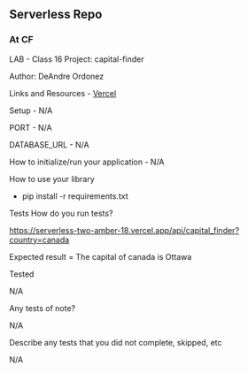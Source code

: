 ## Serverless Repo
### At CF

LAB - Class 16
Project: capital-finder

Author: DeAndre Ordonez

Links and Resources - [Vercel](https://vercel.com/docs/getting-started-with-vercel)

Setup - N/A

PORT - N/A

DATABASE_URL - N/A

How to initialize/run your application - N/A

How to use your library
- pip install -r requirements.txt

Tests
How do you run tests?

https://serverless-two-amber-18.vercel.app/api/capital_finder?country=canada

Expected result = The capital of canada is Ottawa

Tested

N/A

Any tests of note?

N/A

Describe any tests that you did not complete, skipped, etc

N/A
